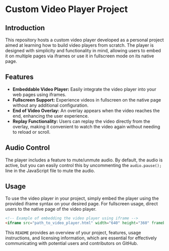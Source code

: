 # Custom Video Player Project

## Introduction
This repository hosts a custom video player developed as a personal project aimed at learning how to build video players from scratch. The player is designed with simplicity and functionality in mind, allowing users to embed it on multiple pages via iframes or use it in fullscreen mode on its native page.

## Features
- **Embeddable Video Player:** Easily integrate the video player into your web pages using iframes.
- **Fullscreen Support:** Experience videos in fullscreen on the native page without any additional configuration.
- **End of Video Overlay:** An overlay appears when the video reaches the end, enhancing the user experience.
- **Replay Functionality:** Users can replay the video directly from the overlay, making it convenient to watch the video again without needing to reload or scroll.

## Audio Control
The player includes a feature to mute/unmute audio. By default, the audio is active, but you can easily control this by uncommenting the `audio.pause();` line in the JavaScript file to mute the audio.

## Usage
To use the video player in your project, simply embed the player using the provided iframe syntax on your desired page. For fullscreen usage, direct users to the native page of the video player.

```html
<!-- Example of embedding the video player using iframe -->
<iframe src="path_to_video_player.html" width="640" height="360" frameborder="0" allowfullscreen></iframe>
```

This `README` provides an overview of your project, features, usage instructions, and licensing information, which are essential for effectively communicating with potential users and contributors on GitHub.
